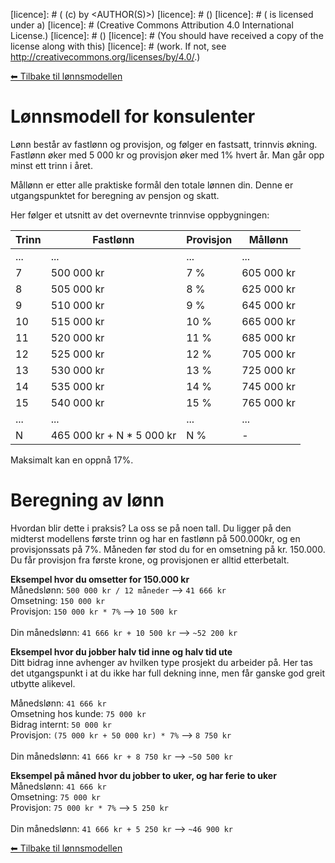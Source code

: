 [licence]: # (<WORK> (c) by <AUTHOR(S)>)
[licence]: # ()
[licence]: # (<WORK> is licensed under a)
[licence]: # (Creative Commons Attribution 4.0 International License.)
[licence]: # ()
[licence]: # (You should have received a copy of the license along with this)
[licence]: # (work. If not, see <http://creativecommons.org/licenses/by/4.0/>.)

[⬅ Tilbake til lønnsmodellen](lonnsmodell.md)

# Lønnsmodell for konsulenter

Lønn består av fastlønn og provisjon, og følger en fastsatt, trinnvis økning. Fastlønn øker med 5 000 kr og provisjon øker med 1% hvert år. Man går opp minst ett trinn i året.

Mållønn er etter alle praktiske formål den totale lønnen din. Denne er utgangspunktet for beregning av pensjon og skatt.

Her følger et utsnitt av det overnevnte trinnvise oppbygningen:

| Trinn | Fastlønn                   | Provisjon | Mållønn    |	
| ----- | -------------------------- | --------- | ---------- |	
| ...   | ...                        | ...       | ...        |	
| 7     | 500 000 kr                 | 7 %       | 605 000 kr |	
| 8     | 505 000 kr                 | 8 %       | 625 000 kr |	
| 9     | 510 000 kr                 | 9 %       | 645 000 kr |	
| 10    | 515 000 kr                 | 10 %      | 665 000 kr |	
| 11    | 520 000 kr                 | 11 %      | 685 000 kr |	
| 12    | 525 000 kr                 | 12 %      | 705 000 kr |	
| 13    | 530 000 kr                 | 13 %      | 725 000 kr |	
| 14    | 535 000 kr                 | 14 %      | 745 000 kr |	
| 15    | 540 000 kr                 | 15 %      | 765 000 kr |	
| ...   | ...                        | ...       | ...        |	
| N     | 465 000 kr + N \* 5 000 kr | N %       | -          |

Maksimalt kan en oppnå 17%.

# Beregning av lønn

Hvordan blir dette i praksis? La oss se på noen tall. Du ligger på den midterst modellens første trinn og har en fastlønn på 500.000kr, og en provisjonssats på 7%. Måneden før stod du for en omsetning på kr. 150.000. Du får provisjon fra første krone, og provisjonen er alltid etterbetalt.

**Eksempel hvor du omsetter for 150.000 kr**
<br>Månedslønn: `500 000 kr / 12 måneder` --> `41 666 kr`
<br>Omsetning: `150 000 kr`
<br>Provisjon: `150 000 kr * 7%` --> `10 500 kr`
<br>
<br>Din månedslønn: `41 666 kr + 10 500 kr` --> `~52 200 kr`

**Eksempel hvor du jobber halv tid inne og halv tid ute**
<br>Ditt bidrag inne avhenger av hvilken type prosjekt du arbeider på. Her tas det utgangspunkt i at du ikke har full dekning inne, men får ganske god greit utbytte alikevel.

Månedslønn: `41 666 kr`
<br>Omsetning hos kunde: `75 000 kr`
<br>Bidrag internt: `50 000 kr`
<br>Provisjon: `(75 000 kr + 50 000 kr) * 7%` --> `8 750 kr`
<br>
<br>Din månedslønn: `41 666 kr + 8 750 kr` --> `~50 500 kr`

**Eksempel på måned hvor du jobber to uker, og har ferie to uker**
<br>Månedslønn: `41 666 kr`
<br>Omsetning: `75 000 kr`
<br>Provisjon: `75 000 kr * 7%` --> `5 250 kr`
<br>
<br>Din månedslønn: `41 666 kr + 5 250 kr` --> `~46 900 kr`

[⬅ Tilbake til lønnsmodellen](lonnsmodell.md)
